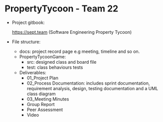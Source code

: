 # PropertyTycoon - Team 22
- Project gitbook: 
 
  https://sept.team
  (Software Engineering Property Tycoon)
- File structure:
  - docs: project record page e.g meeting, timeline and so on.
  - PropertyTycoonGame:
     - src: designed class and board file
     - test: class behaviours tests
  - Deliverables: 
     - 01_Project Plan
     - 02_Process Documentation: includes sprint documentation, requirement analysis, design, testing documentation and a UML class diagram
     - 03_Meeting Minutes
     - Group Report
     - Peer Assessment
     - Video 
     
